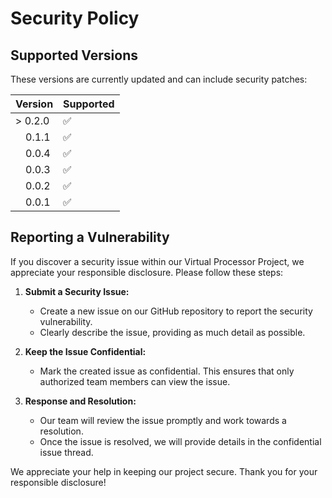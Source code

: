 # Security Policy

## Supported Versions

These versions are currently updated and can include security patches:

| Version     | Supported          |
| ----------- | ------------------ |
| > 0.2.0     | :white_check_mark: |
| &emsp;0.1.1 | :white_check_mark: |
| &emsp;0.0.4 | :white_check_mark: |
| &emsp;0.0.3 | :white_check_mark: |
| &emsp;0.0.2 | :white_check_mark: |
| &emsp;0.0.1 | :white_check_mark: |

## Reporting a Vulnerability

If you discover a security issue within our Virtual Processor Project, we appreciate your responsible disclosure. Please follow these steps:

1. **Submit a Security Issue:**
    - Create a new issue on our GitHub repository to report the security vulnerability.
    - Clearly describe the issue, providing as much detail as possible.

2. **Keep the Issue Confidential:**
    - Mark the created issue as confidential. This ensures that only authorized team members can view the issue.

3. **Response and Resolution:**
    - Our team will review the issue promptly and work towards a resolution.
    - Once the issue is resolved, we will provide details in the confidential issue thread.

We appreciate your help in keeping our project secure. Thank you for your responsible disclosure!